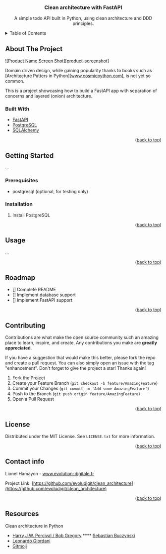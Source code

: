 <!-- PROJECT SHIELDS -->
<!-- PROJECT LOGO -->
  <h3 align="center">Clean architecture with FastAPI</h3>

  <p align="center">
    A simple todo API built in Python, using clean architecture and DDD
    principles.
  </p>
</div>



<!-- TABLE OF CONTENTS -->
<details>
  <summary>Table of Contents</summary>
  <ol>
    <li>
      <a href="#about-the-project">About The Project</a>
      <ul>
        <li><a href="#built-with">Built With</a></li>
      </ul>
    </li>
    <li>
      <a href="#getting-started">Getting Started</a>
      <ul>
        <li><a href="#prerequisites">Prerequisites</a></li>
        <li><a href="#installation">Installation</a></li>
      </ul>
    </li>
    <li><a href="#usage">Usage</a></li>
    <li><a href="#roadmap">Roadmap</a></li>
    <li><a href="#contributing">Contributing</a></li>
    <li><a href="#license">License</a></li>
    <li><a href="#contact">Contact</a></li>
    <li><a href="#acknowledgments">Acknowledgments</a></li>
  </ol>
</details>



<!-- ABOUT THE PROJECT -->
## About The Project

[![Product Name Screen Shot][product-screenshot]](https://example.com)

Domain driven design, while gaining popularity thanks to books such as
[Architecture Patters in Python][www.cosmicpython.com], is not yet so common.

This is a project showcasing how to build a FastAPI app with separation of
concerns and layered (onion) architecture.

### Built With


* [FastAPI](https://fastapi.tiangolo.com/)
* [PostgreSQL](https://www.postgresql.org/)
* [SQLAlchemy](https://www.sqlalchemy.org)

<p align="right">(<a href="#top">back to top</a>)</p>



<!-- GETTING STARTED -->

## Getting Started

…

### Prerequisites

* postgresql (optional, for testing only)

### Installation

1. Install PostgreSQL

<p align="right">(<a href="#top">back to top</a>)</p>



<!-- USAGE EXAMPLES -->
## Usage

…

<p align="right">(<a href="#top">back to top</a>)</p>



<!-- ROADMAP -->
## Roadmap

- [] Complete README
- [] Implement database support
- [] Implement FastAPI support

<p align="right">(<a href="#top">back to top</a>)</p>



<!-- CONTRIBUTING -->
## Contributing

Contributions are what make the open source community such an amazing place to learn, inspire, and create. Any contributions you make are **greatly appreciated**.

If you have a suggestion that would make this better, please fork the repo and create a pull request. You can also simply open an issue with the tag "enhancement".
Don't forget to give the project a star! Thanks again!

1. Fork the Project
2. Create your Feature Branch (`git checkout -b feature/AmazingFeature`)
3. Commit your Changes (`git commit -m 'Add some AmazingFeature'`)
4. Push to the Branch (`git push origin feature/AmazingFeature`)
5. Open a Pull Request

<p align="right">(<a href="#top">back to top</a>)</p>



<!-- LICENSE -->
## License

Distributed under the MIT License. See `LICENSE.txt` for more information.

<p align="right">(<a href="#top">back to top</a>)</p>



<!-- CONTACT -->
## Contact info

Lionel Hamayon - www.evolution-digitale.fr

Project Link: [https://github.com/evoludigit/clean_architecture](https://github.com/evoludigit/clean_architecture)

<p align="right">(<a href="#top">back to top</a>)</p>



<!-- ACKNOWLEDGMENTS -->
## Resources

Clean architecture in Python
* [Harry J.W. Percival / Bob Gregory](https://www.cosmicpython.com/)
**** [Sebastian Buczyński](https://breadcrumbscollector.tech/)
* [Leonardo Giordani](https://leanpub.com/clean-architectures-in-python)
* [Gitmoji](https://www.webpagefx.com/tools/emoji-cheat-sheet)

